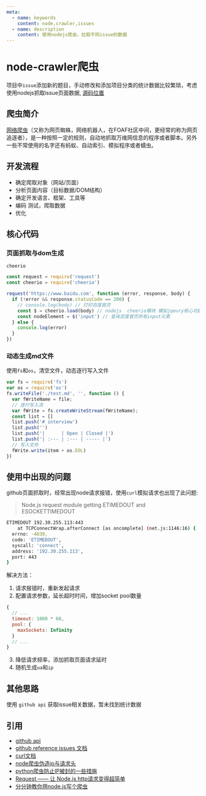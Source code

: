 ```yaml
---
meta:
  - name: keywords
    content: node,crawler,issues
  - name: description
    content: 使用nodejs爬虫，拉取不同issue的数据
---
```


# node-crawler爬虫

项目中`issue`添加新的题目，手动修改和添加项目分类的统计数据比较繁琐，考虑使用nodejs抓取issue页面数据, [源码位置](https://github.com/maginapp/sharing-technology-article/test/node-crawler/git.js)

## 爬虫简介

[网络爬虫](https://baike.baidu.com/item/%E7%BD%91%E7%BB%9C%E7%88%AC%E8%99%AB)（又称为网页蜘蛛，网络机器人，在FOAF社区中间，更经常的称为网页追逐者），是一种按照一定的规则，自动地抓取万维网信息的程序或者脚本。另外一些不常使用的名字还有蚂蚁、自动索引、模拟程序或者蠕虫。


## 开发流程

* 确定爬取对象（网站/页面）
* 分析页面内容（目标数据/DOM结构）
* 确定开发语言、框架、工具等
* 编码 测试，爬取数据
* 优化

## 核心代码

### 页面抓取与dom生成

`cheerio` 

```js
const request = require('request')
const cheerio = require('cheerio')

request('https://www.baidu.com', function (error, response, body) {
  if (!error && response.statusCode == 200) {
    // console.log(body) // 打印百度首页
    const $ = cheerio.load(body) // nodejs  cheerio模块 模拟jqeury核心功能
    const nodeElement = $('input') // 查询百度首页所有input元素
  } else {
    console.log(error)
  }
})

```

### 动态生成md文件

使用`fs`和`os`，清空文件，动态逐行写入文件

```js
var fs = require('fs')
var os = require('os')
fs.writeFile('./test.md', '', function () {
  var fWriteName = file;   
  // 逐行写入流
  var fWrite = fs.createWriteStream(fWriteName);  
  const list = []
  list.push('# interview')
  list.push('')
  list.push('|      | Open | Closed |')
  list.push('| :--- | :--- | ----- |')
  // 写入文件
  fWrite.write(item + os.EOL)
}) 
```

<ImgWithBase src="/sharp/node-crawler-demo.webp" alt="node-crawler-demo" styleData="width:100%;max-width: 800px;"/>

## 使用中出现的问题

github页面抓取时，经常出现node请求报错，使用`curl`模拟请求也出现了此问题: 

> Node.js request module getting ETIMEDOUT and ESOCKETTIMEDOUT

```bash
ETIMEDOUT 192.30.255.113:443
    at TCPConnectWrap.afterConnect [as oncomplete] (net.js:1146:16) {       
  errno: -4039,
  code: 'ETIMEDOUT',
  syscall: 'connect',
  address: '192.30.255.113',
  port: 443
}
```

解决方法：
1. 请求报错时，重新发起请求
2. 配置请求参数，延长超时时间，增加socket pool数量
```js
{
  // ...
  timeout: 1000 * 60,
  pool: {
    maxSockets: Infinity
  }
  // ...
}
```
3. 降低请求频率，添加抓取页面请求延时
4. 随机生成`ua`和`ip`

## 其他思路

使用 `github api` 获取issue相关数据，暂未找到统计数据

## 引用

* [github api](https://api.github.com/)
* [github reference issues 文档](https://docs.github.com/en/rest/reference/issues)
* [curl文档](https://curl.se/docs/manpage.html)
* [node爬虫伪造ip与请求头](https://blog.csdn.net/qq_41569151/article/details/102868147)
* [python爬虫防止IP被封的一些措施](https://zhuanlan.zhihu.com/p/85274070)
* [Request —— 让 Node.js http请求变得超简单](https://segmentfault.com/a/1190000000385867)
* [分分钟教你用node.js写个爬虫](https://segmentfault.com/a/1190000014811373)
